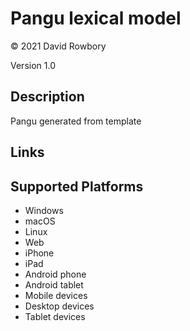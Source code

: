 Pangu lexical model
===================

© 2021 David Rowbory

Version 1.0

Description
-----------

Pangu generated from template

Links
-----

Supported Platforms
-------------------
 * Windows
 * macOS
 * Linux
 * Web
 * iPhone
 * iPad
 * Android phone
 * Android tablet
 * Mobile devices
 * Desktop devices
 * Tablet devices

